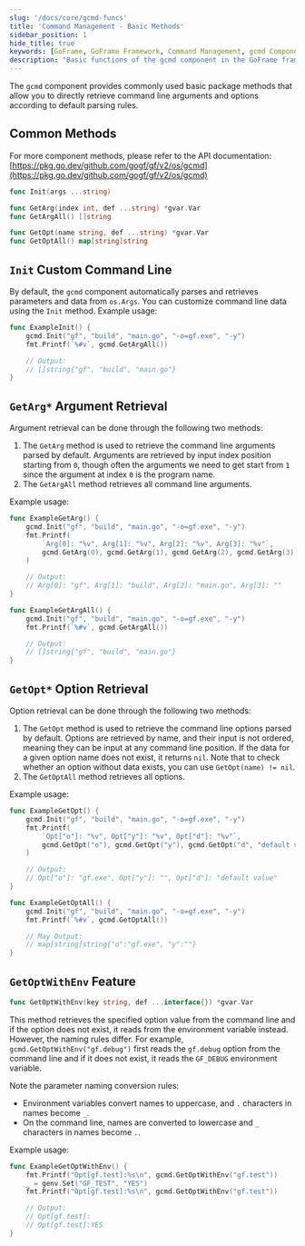 ```yaml
---
slug: '/docs/core/gcmd-funcs'
title: 'Command Management - Basic Methods'
sidebar_position: 1
hide_title: true
keywords: [GoFrame, GoFrame Framework, Command Management, gcmd Component, Basic Methods, Command Line Arguments, Command Line Options, Argument Retrieval, Option Retrieval, Custom Command Line]
description: "Basic functions of the gcmd component in the GoFrame framework, including how to retrieve command line arguments and options and their common methods. Examples demonstrate how to use the Init method to customize command line data, and how to utilize GetArg and GetOpt methods to retrieve command line arguments and options respectively. It details the implementation of argument retrieval and option retrieval, helping developers quickly master command management features in GoFrame."
---
```


The `gcmd` component provides commonly used basic package methods that allow you to directly retrieve command line arguments and options according to default parsing rules.

## Common Methods

For more component methods, please refer to the API documentation: [https://pkg.go.dev/github.com/gogf/gf/v2/os/gcmd](https://pkg.go.dev/github.com/gogf/gf/v2/os/gcmd)

```go
func Init(args ...string)

func GetArg(index int, def ...string) *gvar.Var
func GetArgAll() []string

func GetOpt(name string, def ...string) *gvar.Var
func GetOptAll() map[string]string
```

## `Init` Custom Command Line

By default, the `gcmd` component automatically parses and retrieves parameters and data from `os.Args`. You can customize command line data using the `Init` method. Example usage:

```go
func ExampleInit() {
    gcmd.Init("gf", "build", "main.go", "-o=gf.exe", "-y")
    fmt.Printf(`%#v`, gcmd.GetArgAll())

    // Output:
    // []string{"gf", "build", "main.go"}
}
```

## `GetArg*` Argument Retrieval

Argument retrieval can be done through the following two methods:

1. The `GetArg` method is used to retrieve the command line arguments parsed by default. Arguments are retrieved by input index position starting from `0`, though often the arguments we need to get start from `1` since the argument at index `0` is the program name.
2. The `GetArgAll` method retrieves all command line arguments.

Example usage:

```go
func ExampleGetArg() {
    gcmd.Init("gf", "build", "main.go", "-o=gf.exe", "-y")
    fmt.Printf(
        `Arg[0]: "%v", Arg[1]: "%v", Arg[2]: "%v", Arg[3]: "%v"`,
        gcmd.GetArg(0), gcmd.GetArg(1), gcmd.GetArg(2), gcmd.GetArg(3),
    )

    // Output:
    // Arg[0]: "gf", Arg[1]: "build", Arg[2]: "main.go", Arg[3]: ""
}

func ExampleGetArgAll() {
    gcmd.Init("gf", "build", "main.go", "-o=gf.exe", "-y")
    fmt.Printf(`%#v`, gcmd.GetArgAll())

    // Output:
    // []string{"gf", "build", "main.go"}
}
```

## `GetOpt*` Option Retrieval

Option retrieval can be done through the following two methods:

1. The `GetOpt` method is used to retrieve the command line options parsed by default. Options are retrieved by name, and their input is not ordered, meaning they can be input at any command line position. If the data for a given option name does not exist, it returns `nil`. Note that to check whether an option without data exists, you can use `GetOpt(name) != nil`.
2. The `GetOptAll` method retrieves all options.

Example usage:

```go
func ExampleGetOpt() {
    gcmd.Init("gf", "build", "main.go", "-o=gf.exe", "-y")
    fmt.Printf(
        `Opt["o"]: "%v", Opt["y"]: "%v", Opt["d"]: "%v"`,
        gcmd.GetOpt("o"), gcmd.GetOpt("y"), gcmd.GetOpt("d", "default value"),
    )

    // Output:
    // Opt["o"]: "gf.exe", Opt["y"]: "", Opt["d"]: "default value"
}

func ExampleGetOptAll() {
    gcmd.Init("gf", "build", "main.go", "-o=gf.exe", "-y")
    fmt.Printf(`%#v`, gcmd.GetOptAll())

    // May Output:
    // map[string]string{"o":"gf.exe", "y":""}
}
```

## `GetOptWithEnv` Feature

```go
func GetOptWithEnv(key string, def ...interface{}) *gvar.Var
```

This method retrieves the specified option value from the command line and if the option does not exist, it reads from the environment variable instead. However, the naming rules differ. For example, `gcmd.GetOptWithEnv("gf.debug")` first reads the `gf.debug` option from the command line and if it does not exist, it reads the `GF_DEBUG` environment variable.

Note the parameter naming conversion rules:

- Environment variables convert names to uppercase, and `.` characters in names become `_`.
- On the command line, names are converted to lowercase and `_` characters in names become `.`.

Example usage:

```go
func ExampleGetOptWithEnv() {
    fmt.Printf("Opt[gf.test]:%s\n", gcmd.GetOptWithEnv("gf.test"))
    _ = genv.Set("GF_TEST", "YES")
    fmt.Printf("Opt[gf.test]:%s\n", gcmd.GetOptWithEnv("gf.test"))

    // Output:
    // Opt[gf.test]:
    // Opt[gf.test]:YES
}
```